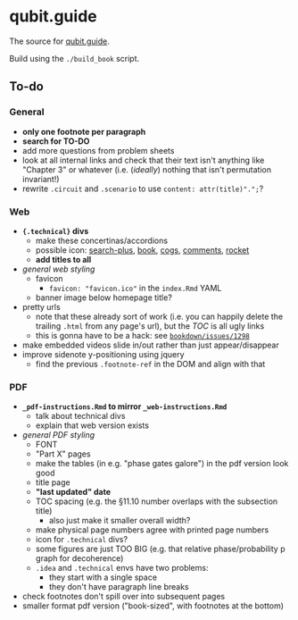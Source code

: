 # qubit.guide

The source for [qubit.guide](https://qubit.guide).

Build using the `./build_book` script.


## To-do

### General

- **only one footnote per paragraph**
- **search for TO-DO**
- add more questions from problem sheets
- look at all internal links and check that their text isn't anything like "Chapter 3" or whatever (i.e. (*ideally*) nothing that isn't permutation invariant!)
- rewrite `.circuit` and `.scenario` to use `content: attr(title)".";`?


### Web

- **`{.technical}` divs**
    + make these concertinas/accordions
    + possible icon: [search-plus](https://fontawesome.com/v4/icon/search-plus), [book](https://fontawesome.com/v4/icon/book), [cogs](https://fontawesome.com/v4/icon/cogs), [comments](https://fontawesome.com/v4/icon/comments), [rocket](https://fontawesome.com/v4/icon/rocket)
    + **add titles to all**
- *general web styling*
    + favicon
        * `favicon: "favicon.ico"` in the `index.Rmd` YAML
    + banner image below homepage title?
- pretty urls
    + note that these already sort of work (i.e. you can happily delete the trailing `.html` from any page's url), but the *TOC* is all ugly links
    + this is gonna have to be a hack: see [`bookdown/issues/1298`](https://github.com/rstudio/bookdown/issues/1298)
- make embedded videos slide in/out rather than just appear/disappear
- improve sidenote y-positioning using jquery
    + find the previous `.footnote-ref` in the DOM and align with that

### PDF

- **`_pdf-instructions.Rmd` to mirror `_web-instructions.Rmd`**
    + talk about technical divs
    + explain that web version exists
- *general PDF styling*
    + FONT
    + "Part X" pages
    + make the tables (in e.g. "phase gates galore") in the pdf version look good
    + title page
    + **"last updated" date**
    + TOC spacing (e.g. the §11.10 number overlaps with the subsection title)
        * also just make it smaller overall width?
    + make physical page numbers agree with printed page numbers
    + icon for `.technical` divs?
    + some figures are just TOO BIG (e.g. that relative phase/probability p graph for decoherence)
    + `.idea` and `.technical` envs have two problems:
        * they start with a single space
        * they don't have paragraph line breaks
- check footnotes don't spill over into subsequent pages
- smaller format pdf version ("book-sized", with footnotes at the bottom)
